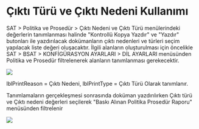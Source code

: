 # Çıktı Türü ve Çıktı Nedeni Kullanımı

SAT > Politika ve Prosedür > Çıktı Nedeni ve Çıktı Türü menülerindeki değerlerin tanımlanması halinde "Kontrollü Kopya Yazdır" ve "Yazdır" butonları ile yazdırılacak dokümanların çıktı nedenleri ve türleri seçim yapılacak liste değeri oluşacaktır. İlgili alanların oluşturulması için öncelikle SAT > BSAT > KONFİGÜRASYON AYARLARI > DİL AYARLARI menüsünden Politika ve Prosedür filtrelenerek alanların tanımlanması gerekecektir.

![](https://docsbimser.blob.core.windows.net/imagecontainer/.-68c0d1dc-53d8-4bf2-9ac5-fa66fd81d21c.png)

lblPrintReason = Çıktı Nedeni, lblPrintType = Çıktı Türü Olarak tanımlanır.

Tanımlamaların gerçekleşmesi sonrasında doküman yazdırılırken Çıktı türü ve Çıktı nedeni değerleri seçilerek "Baskı Alınan Politika Prosedür Raporu" menüsünden filtrelenir

![](https://docsbimser.blob.core.windows.net/imagecontainer/...-c1a0c80d-5b73-477f-b359-3b7cf2f2d5cc.png)

